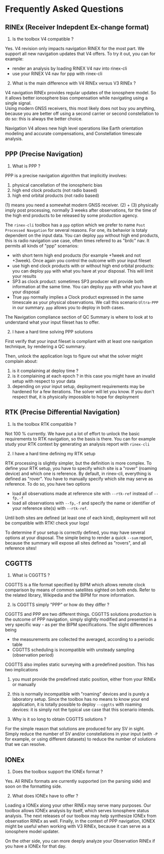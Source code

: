 Frequently Asked Questions
==========================

## RINEx (Receiver Indepdent Ex-change format)

1. Is the toolbox V4 compatible ?

Yes. V4 revision only impacts navigation RINEX for the most part.
We support all new navigation updates that V4 offers.
To try it out, you can for example:
- render an analysis by loading RINEX V4 nav into rinex-cli
- use your RINEX V4 nav for ppp with rinex-cli

2. What is the main difference with V4 RINEx versus V3 RINEx ?

V4 navigation RINEx provides regular updates of the ionosphere model.
So it allows better ionosphere bias compensation while navigating using a single signal.  
Using modern GNSS receivers, this most likely does not buy you anything, because you are better
off using a second carrier or second constellation to do so: this is always the better choice.

Navigation V4 allows new high level operations like Earth orientation modeling and accurate compensations,
and Constellation timescale analysis.

## PPP (Precise Navigation)

1. What is PPP ?

PPP is a precise navigation algorithm that implicitly involves:

1. physical cancellation of the ionospheric bias
2. high end clock products (not radio based)
3. high end orbital products (not radio based)

(1) means you need a somewhat modern GNSS receiver. (2) + (3) physically
imply post processing, normally 3 weeks after observations, for the time
of the high end products to be released by some production agency.

The `rinex-cli` toolbox has a `ppp` option which we prefer to name `Post Processed Navgation`
for several reasons. For one, its behavior is totaly dependent on the input data.
You can deploy `ppp` without high end products, this is radio navigation use case, often
times refered to as "brdc" nav. It permits all kinds of "ppp" scenarios:

- with short term high end products (for example +1week and not +3week).
Once again you control the outcome with your input fileset
- use high end clock products with or without high end orbital products:
you can deploy `ppp` with what you have at your disposal.
This will limit your results
- SP3 as clock product: sometimes SP3 producer will provide both information
at the same time. You can deploy `ppp` with what you have at your disposal
- True `ppp` normally implies a Clock product expressed in the same timescale
as your physical observations. We call this scenario `Ultra-PPP` in our summary.
`ppp` allows you to deploy in both cases.

The Navigation compliance section of QC Summary is where to look at to understand
what your input fileset has to offer.

2. I have a hard time solving PPP solutions

First verify that your input fileset is compliant with at least one navigation technique,
by rendering a QC summary. 

Then, unlock the application logs to figure out what the solver might complain about:

1. is it complaining at deploy time ?
2. is it complaining at each epoch ? in this case you might have
an invalid setup with respect to your data
3. depending on your input setup, deployment requirements may be hardened
for a few iterations. The solver will let you know. If you don't respect that, it is physically
impossible to hope for deployment

## RTK (Precise Differential Navigation)

1. Is the toolbox RTK compatible ?

Not 100 % currently. We have put a lot of effort to unlock
the basic requirements to RTK navigation, so the basis is there.
You can for example study your RTK context by generating an analysis report with `rinex-cli`

2. I have a hard time defining my RTK setup

RTK processing is slightly simpler, but the definition is more complex.
To define your RTK setup, you have to specify which site is a "rover" (roaming device)
and which one is reference. By default, in rinex-cli, everything is defined as "rover".
You have to manually specify which site may serve as reference. To do so, you have two options

- load all observations made at reference site with `--rtk-ref` instead of `--fp,-f`
- load all observations with `--fp,-f` and specify the name or identifier of your
reference site(s) with `--rtk-ref`.

Until both sites are defined (at least one of each kind), deployment will not be compatible
with RTK! check your logs!

To determine if your setup is correctly defined, you may have several options at your disposal.
The simple being to render a quick `--sum` report, because the summary will expose all sites
defined as "rovers", and all reference sites!

## CGGTTS

1. What is CGGTTS ?

CGGTTS is a file format specified by BIPM which allows remote clock comparison
by means of common satellites sighted on both ends.
Refer to the related library, Wikipedia and the BIPM for more information.

2. Is CGGTTS simply "PPP" or how do they differ ?

CGGTTS and PPP are two different things. CGGTTS solutions production is the outcome of PPP
navigation, simply slightly modified and presented in a very specific way - as per the BIPM specifications.
The slight differences being

- the measurements are collected the averaged, according to a periodic table
- CGGTTS scheduling is incompatible with unsteady sampling (observation period)

CGGTTS also implies static surveying with a predefined position. This has two implications

1. you must provide the predefined static position, either from your RINEx or manually
2. this is normally incompatible with "roaming" devices
and is purely a laboratory setup. Since the toolbox has no means to know your end application,
it is totally possible to deploy `--cggtts` with roaming devices: it is simply not the 
typical use case that this scenario intends.

3. Why is it so long to obtain CGGTTS solutions ?

For the simple reason that solutions are produced for any SV in sight. Simply
reduce the number of SV and/or constellations in your input (with `-P` for example, or using
different datasets) to reduce the number of solutions that we can resolve.

## IONEx

1. Does the toolbox support the IONEx format ?

Yes. All RINEx formats are currently supported (on the parsing side) and soon
on the formatting side. 

2. What does IONEx have to offer ?

Loading a IONEx along your other RINEx may serve many purposes.
Our toolbox allows IONEx analysis by itself, which serves Ionosphere status
analysis. The next releases of our toolbox may help synthesize IONEx from observation
RINEx as well. Finally, in the context of PPP navigation, IONEX might be useful when working
with V3 RINEx, because it can serve as a ionosphere model updater.

On the other side, you can more deeply analyze your Observation RINEx if you
have a IONEx for that day.
